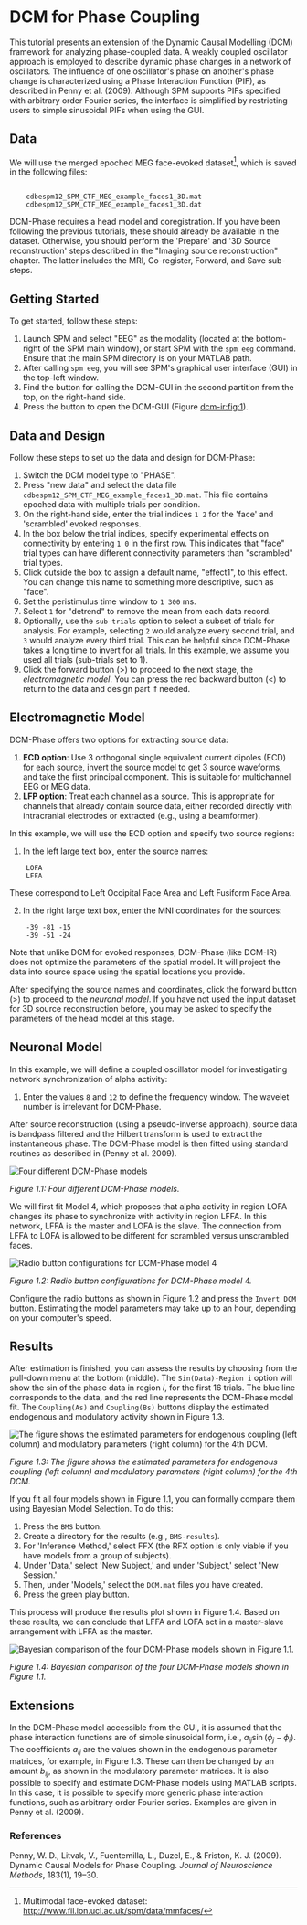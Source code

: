# DCM for Phase Coupling

This tutorial presents an extension of the Dynamic Causal Modelling (DCM) framework for analyzing phase-coupled data. A weakly coupled oscillator approach is employed to describe dynamic phase changes in a network of oscillators. The influence of one oscillator's phase on another's phase change is characterized using a Phase Interaction Function (PIF), as described in Penny et al. (2009). Although SPM supports PIFs specified with arbitrary order Fourier series, the interface is simplified by restricting users to simple sinusoidal PIFs when using the GUI.

## Data

We will use the merged epoched MEG face-evoked dataset[^1], which is saved in the following files:

```

    cdbespm12_SPM_CTF_MEG_example_faces1_3D.mat
    cdbespm12_SPM_CTF_MEG_example_faces1_3D.dat
```

DCM-Phase requires a head model and coregistration. If you have been following the previous tutorials, these should already be available in the dataset. Otherwise, you should perform the 'Prepare' and '3D Source reconstruction' steps described in the "Imaging source reconstruction" chapter. The latter includes the MRI, Co-register, Forward, and Save sub-steps.

## Getting Started

To get started, follow these steps:

1. Launch SPM and select "EEG" as the modality (located at the bottom-right of the SPM main window), or start SPM with the `spm eeg` command. Ensure that the main SPM directory is on your MATLAB path.
2. After calling `spm eeg`, you will see SPM's graphical user interface (GUI) in the top-left window.
3. Find the button for calling the DCM-GUI in the second partition from the top, on the right-hand side.
4. Press the button to open the DCM-GUI (Figure [dcm-ir:fig:1](#dcm-ir:fig:1)).

## Data and Design

Follow these steps to set up the data and design for DCM-Phase:

1. Switch the DCM model type to "PHASE".
2. Press "new data" and select the data file `cdbespm12_SPM_CTF_MEG_example_faces1_3D.mat`. This file contains epoched data with multiple trials per condition.
3. On the right-hand side, enter the trial indices `1 2` for the 'face' and 'scrambled' evoked responses.
4. In the box below the trial indices, specify experimental effects on connectivity by entering `1 0` in the first row. This indicates that "face" trial types can have different connectivity parameters than "scrambled" trial types.
5. Click outside the box to assign a default name, "effect1", to this effect. You can change this name to something more descriptive, such as "face".
6. Set the peristimulus time window to `1 300` ms.
7. Select `1` for "detrend" to remove the mean from each data record.
8. Optionally, use the `sub-trials` option to select a subset of trials for analysis. For example, selecting `2` would analyze every second trial, and `3` would analyze every third trial. This can be helpful since DCM-Phase takes a long time to invert for all trials. In this example, we assume you used all trials (sub-trials set to 1).
9. Click the forward button ($>$) to proceed to the next stage, the *electromagnetic model*. You can press the red backward button ($<$) to return to the data and design part if needed.

## Electromagnetic Model

DCM-Phase offers two options for extracting source data:

1. **ECD option**: Use 3 orthogonal single equivalent current dipoles (ECD) for each source, invert the source model to get 3 source waveforms, and take the first principal component. This is suitable for multichannel EEG or MEG data.
2. **LFP option**: Treat each channel as a source. This is appropriate for channels that already contain source data, either recorded directly with intracranial electrodes or extracted (e.g., using a beamformer).

In this example, we will use the ECD option and specify two source regions:

1. In the left large text box, enter the source names:

```
    LOFA
    LFFA
```
These correspond to Left Occipital Face Area and Left Fusiform Face Area.

2. In the right large text box, enter the MNI coordinates for the sources:

```
    -39 -81 -15
    -39 -51 -24
```

Note that unlike DCM for evoked responses, DCM-Phase (like DCM-IR) does not optimize the parameters of the spatial model. It will project the data into source space using the spatial locations you provide.

After specifying the source names and coordinates, click the forward button ($>$) to proceed to the *neuronal model*. If you have not used the input dataset for 3D source reconstruction before, you may be asked to specify the parameters of the head model at this stage.

## Neuronal Model

In this example, we will define a coupled oscillator model for investigating network synchronization of alpha activity:

1. Enter the values `8` and `12` to define the frequency window. The wavelet number is irrelevant for DCM-Phase.

After source reconstruction (using a pseudo-inverse approach), source data is bandpass filtered and the Hilbert transform is used to extract the instantaneous phase. The DCM-Phase model is then fitted using standard routines as described in (Penny et al. 2009).

![Four different DCM-Phase models](../../../assets/figures/manual/dcm_phase/phase_models.png)

*Figure 1.1: Four different DCM-Phase models.*

We will first fit Model 4, which proposes that alpha activity in region LOFA changes its phase to synchronize with activity in region LFFA. In this network, LFFA is the master and LOFA is the slave. The connection from LFFA to LOFA is allowed to be different for scrambled versus unscrambled faces.

![Radio button configurations for DCM-Phase model 4](../../../assets/figures/manual/dcm_phase/model4_conn.png)

*Figure 1.2: Radio button configurations for DCM-Phase model 4.*

Configure the radio buttons as shown in Figure 1.2 and press the `Invert DCM` button. Estimating the model parameters may take up to an hour, depending on your computer's speed.

## Results

After estimation is finished, you can assess the results by choosing from the pull-down menu at the bottom (middle). The `Sin(Data)-Region i` option will show the sin of the phase data in region $i$, for the first 16 trials. The blue line corresponds to the data, and the red line represents the DCM-Phase model fit. The `Coupling(As)` and `Coupling(Bs)` buttons display the estimated endogenous and modulatory activity shown in Figure 1.3.

![The figure shows the estimated parameters for endogenous coupling (left column) and modulatory parameters (right column) for the 4th DCM.](../../../assets/figures/manual/dcm_phase/modulatory.png)

*Figure 1.3: The figure shows the estimated parameters for endogenous coupling (left column) and modulatory parameters (right column) for the 4th DCM.*

If you fit all four models shown in Figure 1.1, you can formally compare them using Bayesian Model Selection. To do this:

1. Press the `BMS` button.
2. Create a directory for the results (e.g., `BMS-results`).
3. For 'Inference Method,' select FFX (the RFX option is only viable if you have models from a group of subjects).
4. Under 'Data,' select 'New Subject,' and under 'Subject,' select 'New Session.'
5. Then, under 'Models,' select the `DCM.mat` files you have created.
6. Press the green play button.

This process will produce the results plot shown in Figure 1.4. Based on these results, we can conclude that LFFA and LOFA act in a master-slave arrangement with LFFA as the master.

![Bayesian comparison of the four DCM-Phase models shown in Figure 1.1.](../../../assets/figures/manual/dcm_phase/bms_phase.png)

*Figure 1.4: Bayesian comparison of the four DCM-Phase models shown in Figure 1.1.*

## Extensions

In the DCM-Phase model accessible from the GUI, it is assumed that the phase interaction functions are of simple sinusoidal form, i.e., $a_{ij} \sin(\phi_j - \phi_i)$. The coefficients $a_{ij}$ are the values shown in the endogenous parameter matrices, for example, in Figure 1.3. These can then be changed by an amount $b_{ij}$, as shown in the modulatory parameter matrices. It is also possible to specify and estimate DCM-Phase models using MATLAB scripts. In this case, it is possible to specify more generic phase interaction functions, such as arbitrary order Fourier series. Examples are given in Penny et al. (2009).


### References

Penny, W. D., Litvak, V., Fuentemilla, L., Duzel, E., & Friston, K. J. (2009). Dynamic Causal Models for Phase Coupling. *Journal of Neuroscience Methods*, 183(1), 19–30.

[^1]: Multimodal face-evoked dataset: <http://www.fil.ion.ucl.ac.uk/spm/data/mmfaces/>

